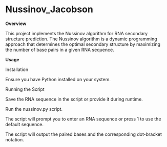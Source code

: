 # Nussinov_Jacobson
**Overview**

This project implements the Nussinov algorithm for RNA secondary structure prediction. The Nussinov algorithm is a dynamic programming approach that determines the optimal secondary structure by maximizing the number of base pairs in a given RNA sequence.

**Usage**

Installation

Ensure you have Python installed on your system.

Running the Script

Save the RNA sequence in the script or provide it during runtime.

Run the nussinov.py script.

The script will prompt you to enter an RNA sequence or press 1 to use the default sequence.

The script will output the paired bases and the corresponding dot-bracket notation.

